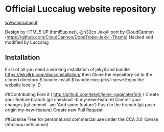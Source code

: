 # Official Luccalug website repository

www.luccalug.it

Design by HTML5 UP (html5up.net), @n33co 
Jekyll port by CloudCannon (https://github.com/CloudCannon/DopeTrope-Jekyll-Theme)
Hacked and modified by Luccalug

## Installation
First of all you need a working installation of jekyll and bundle https://jekyllrb.com/docs/installation/
then
Clone the repository
cd to the cloned directory
  $ bundle install
  $ bundle exec jekyll serve
Enjoy the website locally :D 

##Contributing
Fork it ( http://github.com/jekyll/jekyll-paginate/fork )
Create your feature branch (git checkout -b my-new-feature)
Commit your changes (git commit -am 'Add some feature')
Push to the branch (git push origin my-new-feature)
Create new Pull Request

##License
Free for personal and commercial use under the CCA 3.0 license (html5up.net/license)
